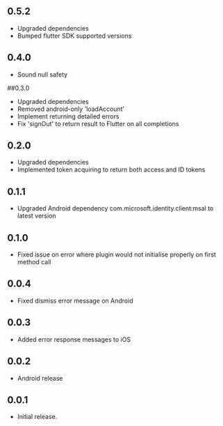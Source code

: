 ## 0.5.2

* Upgraded dependencies
* Bumped flutter SDK supported versions

## 0.4.0

* Sound null safety

##0.3.0

* Upgraded dependencies
* Removed android-only 'loadAccount'
* Implement returning detailed errors
* Fix 'signOut' to return result to Flutter on all completions

## 0.2.0

* Upgraded dependencies
* Implemented token acquiring to return both access and ID tokens

## 0.1.1

* Upgraded Android dependency com.microsoft.identity.client:msal to latest version

## 0.1.0

* Fixed issue on error where plugin would not initialise properly on first method call


## 0.0.4

* Fixed dismiss error message on Android


## 0.0.3

* Added error response messages to iOS


## 0.0.2

* Android release


## 0.0.1

* Initial release.
